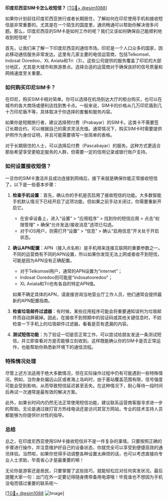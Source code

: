 **印度尼西亚SIM卡怎么收短信？** [[TG💪+ @esim1088](https://t.me/s/esim1088)]

如果你计划前往印度尼西亚旅行或者长期居住，了解如何在印尼使用手机和接收短信是非常重要的。尤其是在一个陌生的国度里，通讯畅通可以帮助你解决很多问题。那么，印度尼西亚的SIM卡是如何工作的呢？我们又该如何确保自己能顺利地收到短信呢？

首先，让我们来了解一下印度尼西亚的通信市场。印尼是一个人口众多的国家，因此移动通信服务非常发达。这里有几家主要的电信运营商，包括Telkomsel、Indosat Ooredoo、XL Axiata和Tri（3）。这些公司提供的服务覆盖了印尼的大部分地区，尤其是大城市和旅游景点。选择合适的运营商对于确保良好的信号质量和网络速度至关重要。

### 如何购买印尼SIM卡？

在印尼，购买SIM卡相对简单。你可以选择在机场到达大厅的柜台购买，也可以在城市的各大商场或便利店找到售卡点。一般来说，SIM卡的价格从几万印尼盾到几十万印尼盾不等，具体取决于你选择的套餐和服务内容。

如果你是短期旅行者，建议选择预付费（Prabayar）的SIM卡。这类卡不需要签订长期合约，可以根据自己的需求灵活充值。通常情况下，购买SIM卡时需要提供护照作为身份证明，并且可能需要填写一张简单的表格。

对于长期居住的人士，可以选择后付费（Pascabayar）的服务。这种方式更适合那些希望享受更稳定服务的人群，但需要一定的信用记录或银行账户支持。

### 如何设置接收短信？

一旦你的SIM卡激活并且成功连接到网络后，接下来就是确保你能正常接收短信了。以下是一些基本步骤：

1. **检查手机设置**：首先，确认你的手机是否启用了接收短信的功能。大多数智能手机默认情况下已经开启了这项功能，但如果之前手动关闭过，你需要重新开启它。
   
   - 在安卓设备上，进入“设置” > “应用程序” > 找到你的短信应用 > 点击“权限管理” > 确保“允许发送/接收消息”选项已勾选。
   - 对于iOS用户，则需打开“设置” > “信息” > 确认“启用信息”开关处于开启状态。

2. **确认APN配置**：APN（接入点名称）是手机用来连接互联网的重要参数之一。不同的运营商有不同的APN设置，所以如果你发现无法上网或者收不到短信，可能是因为APN没有正确配置。

   - 对于Telkomsel用户，通常的APN设置为“internet”；
   - Indosat Ooredoo则可能是“indosatooredoo”；
   - XL Axiata和Tri也有各自的特定APN值。

   如果不确定具体的APN，请直接咨询当地营业厅工作人员，他们通常会提供最新的APN配置指南。

3. **检查垃圾邮件过滤器**：有时候，某些应用程序可能会将重要通知误判为垃圾邮件而自动屏蔽掉。因此，在接收不到预期中的验证码或其他关键信息时，不妨检查一下手机上的垃圾邮件过滤器，看看是否有遗漏的内容。

4. **测试短信功能**：为了验证一切是否正常工作，可以尝试给朋友发送一条测试短信，并立即查看对方是否能够立刻收到。这样既能确认你的SIM卡是否正常运作，也能帮助你熟悉新环境下的通信流程。

### 特殊情况处理

尽管上述方法适用于绝大多数情况，但在实际操作过程中仍有可能遇到一些特殊情况。例如，当你身处偏远山区或者海上岛屿时，由于基站覆盖范围有限，信号强度可能会受到影响，从而导致短信延迟甚至丢失。在这种情况下，耐心等待一段时间后再试一次通常是最有效的解决方案。

此外，如果长时间内仍然无法正常使用短信功能，建议联系运营商客服寻求进一步的帮助。无论是通过拨打官方热线电话还是访问其官方网站，专业的技术支持人员都能够为你提供针对性的指导。

### 总结

总之，在印度尼西亚使用SIM卡接收短信并不是一件复杂的事情。只要按照正确的步骤进行操作，并注意维护好自己的设备状态，你就完全可以享受到便捷高效的通讯体验。当然啦，如果你觉得手动调整各种设置太麻烦的话，也可以考虑直接向专业人士求助，毕竟省心才是最重要的嘛！

无论你是游客还是居民，只要掌握了这些技巧，就能轻松应对任何突发状况。最后提醒大家一句：出门在外一定要记得随身携带备用电源哦！毕竟谁也不想因为手机没电而错过重要的联系呢～

[[TG💪+ @esim1088](https://t.me/s/esim1088) ![Image](https://i.postimg.cc/4NQfJmqS/Snipaste-2025-05-13-00-14-12.png)]